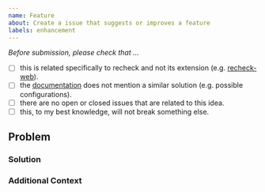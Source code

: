 ```yaml
---
name: Feature
about: Create a issue that suggests or improves a feature
labels: enhancement
---
```


*Before submission, please check that ...*

- [ ] this is related specifically to recheck and not its extension (e.g. [recheck-web](https://github.com/retest/recheck-web)).
- [ ] the [documentation](https://docs.retest.de/) does not mention a similar solution (e.g. possible configurations).
- [ ] there are no open or closed issues that are related to this idea.
- [ ] this, to my best knowledge, will not break something else.
  
<!-- Note: You can always ask a maintainer to help you with the above tasks. -->

## Problem

<!-- A clear and concise description of what the problem is that you are trying to solve. Please provide some context in which it may be used (e.g. what are you trying to achieve). -->

### Solution

<!-- Do you have a solution in mind? If yes, please provide a clear and concise description of what you want to happen. If not, you may work together with the maintainers towards a solution. -->

### Additional Context

<!-- Add any other context, screenshots or minimal code example about the feature request here. Please check that you do not expose any secrets. -->
